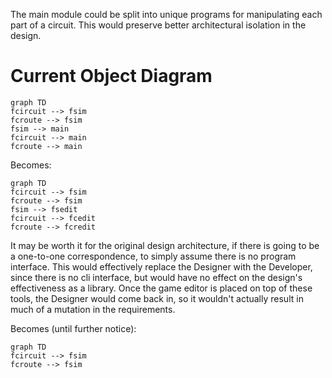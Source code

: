 The main module could be split into unique programs for manipulating each part of a circuit. This would preserve better architectural isolation in the design.

# Current Object Diagram
```mermaid
graph TD
fcircuit --> fsim
fcroute --> fsim
fsim --> main
fcircuit --> main
fcroute --> main
```
Becomes:
```mermaid
graph TD
fcircuit --> fsim
fcroute --> fsim
fsim --> fsedit
fcircuit --> fcedit
fcroute --> fcredit
```
It may be worth it for the original design architecture, if there is going to be a one-to-one correspondence, to simply assume there is no program interface. This would effectively replace the Designer with the Developer, since there is no cli interface, but would have no effect on the design's effectiveness as a library. Once the game editor is placed on top of these tools, the Designer would come back in, so it wouldn't actually result in much of a mutation in the requirements.

Becomes (until further notice):
```mermaid
graph TD
fcircuit --> fsim
fcroute --> fsim
```
